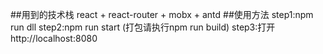 ##用到的技术栈
    react + react-router + mobx + antd
##使用方法
    step1:npm run dll
    step2:npm run start (打包请执行npm run build)
    step3:打开 http://localhost:8080